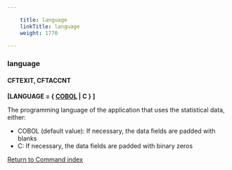 ```yaml
---

    title: language
    linkTitle: language
    weight: 1770

---
```

<span id="language"></span>

### language

#### CFTEXIT, CFTACCNT

****\[LANGUAGE = { <span style="text-decoration: underline;">COBOL</span>
| C } \]****

The programming language of the application that uses the statistical
data, either:

- COBOL
    (default value): If necessary, the data fields are padded with blanks
- C:
    If necessary, the data fields are padded with binary zeros

[Return to Command index](../../)
